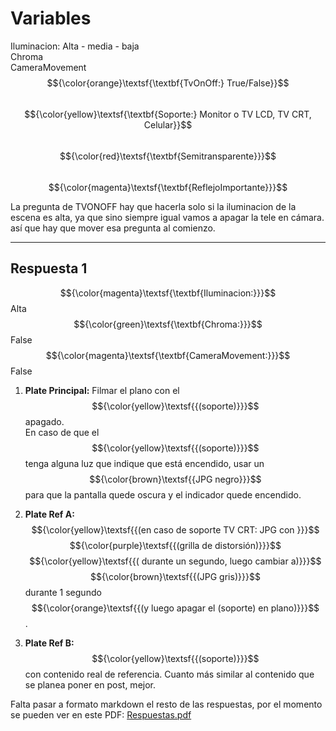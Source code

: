 # Variables

Iluminacion: Alta - media - baja  
Chroma  
CameraMovement  
$${\color{orange}\textsf{\textbf{TvOnOff:} True/False}}$$  
$${\color{yellow}\textsf{\textbf{Soporte:} Monitor o TV LCD, TV CRT, Celular}}$$  
$${\color{red}\textsf{\textbf{Semitransparente}}}$$  
$${\color{magenta}\textsf{\textbf{ReflejoImportante}}}$$  

La pregunta de TVONOFF hay que hacerla solo si la iluminacion de la escena es alta, ya que sino siempre igual vamos a apagar la tele en cámara. así que hay que mover esa pregunta al comienzo.

---

## Respuesta 1

$${\color{magenta}\textsf{\textbf{Iluminacion:}}}$$ Alta  
$${\color{green}\textsf{\textbf{Chroma:}}}$$ False  
$${\color{magenta}\textsf{\textbf{CameraMovement:}}}$$ False  

1. **Plate Principal:** Filmar el plano con el $${\color{yellow}\textsf{{(soporte)}}}$$ apagado.  
   En caso de que el $${\color{yellow}\textsf{{(soporte)}}}$$ tenga alguna luz que indique que está encendido, usar un $${\color{brown}\textsf{{JPG negro}}}$$ para que la pantalla quede oscura y el indicador quede encendido.

2. **Plate Ref A:** $${\color{yellow}\textsf{{(en caso de soporte TV CRT: JPG con }}}$$ $${\color{purple}\textsf{{(grilla de distorsión)}}}$$ $${\color{yellow}\textsf{{( durante un segundo, luego cambiar a)}}}$$ $${\color{brown}\textsf{{(JPG gris)}}}$$ durante 1 segundo $${\color{orange}\textsf{{(y luego apagar el (soporte) en plano)}}}$$.

3. **Plate Ref B:** $${\color{yellow}\textsf{{(soporte)}}}$$ con contenido real de referencia. Cuanto más similar al contenido que se planea poner en post, mejor.


Falta pasar a formato markdown el resto de las respuestas, por el momento se pueden ver en este PDF: [Respuestas.pdf](./Respuestas.pdf)


